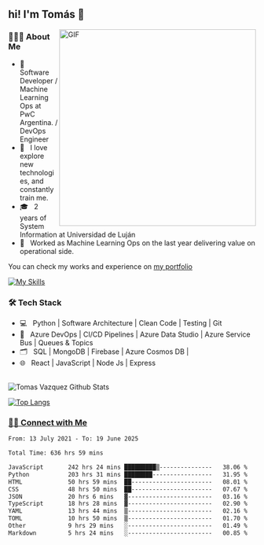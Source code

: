 <h2> hi! I'm Tomás 👋</h2>
<img align="right" alt="GIF" src="https://media1.giphy.com/media/TfelnmQ8VU3K/giphy.gif" width="400"/>

<h3> 👨🏻‍💻 About Me </h3>

- 🔭 &nbsp; Software Developer / Machine Learning Ops at PwC Argentina. / DevOps Engineer
- 🤔 &nbsp; I love explore new technologies, and constantly train me.
- 🎓 &nbsp; 2 years of System Information at Universidad de Luján 
- 💼 &nbsp; Worked as Machine Learning Ops on the last year delivering value on operational side.


You can check my works and experience on <a href = 'https://tomasvazquez.web.app'>my portfolio</a>

[![My Skills](https://skillicons.dev/icons?i=python,fastapi,git,docker,firebase,mongodb,azure,js,postman,jenkins,bash,linux)](https://skillicons.dev)
<p align="center"> 
<h3>🛠 Tech Stack</h3>

- 💻 &nbsp; Python | Software Architecture | Clean Code | Testing | Git
- 🔧 &nbsp; Azure DevOps | CI/CD Pipelines | Azure Data Studio | Azure Service Bus | Queues & Topics
- 🗂️ &nbsp; SQL | MongoDB | Firebase | Azure Cosmos DB | 
- 🌐 &nbsp; React | JavaScript | Node Js | Express 

<br>

<img align="center" src='https://github-readme-stats.vercel.app/api?username=vazqueztomas&&show_icons=true&title_color=#1f619c&icon_color=bb2acf&text_color=daf7dc&bg_color=#1f619c%22' alt="Tomas Vazquez Github Stats">

</br>


[![Top Langs](https://github-readme-stats.vercel.app/api/top-langs/?username=vazqueztomas)](https://github.com/vazqueztomas/github-readme-stats)
<br>


<h3> <a href = "https://www.linkedin.com/in/tomasvazquez21/" target = "_blank" rel="noopener noreferrer">🤝🏻 Connect with Me </a></h3>

<!--START_SECTION:waka-->

```txt
From: 13 July 2021 - To: 19 June 2025

Total Time: 636 hrs 59 mins

JavaScript       242 hrs 24 mins █████████▒---------------   38.06 %
Python           203 hrs 31 mins ████████-----------------   31.95 %
HTML             50 hrs 59 mins  ██-----------------------   08.01 %
CSS              48 hrs 50 mins  ██-----------------------   07.67 %
JSON             20 hrs 6 mins   ▓------------------------   03.16 %
TypeScript       18 hrs 28 mins  ▓------------------------   02.90 %
YAML             13 hrs 44 mins  ▒------------------------   02.16 %
TOML             10 hrs 50 mins  ▒------------------------   01.70 %
Other            9 hrs 29 mins   ░------------------------   01.49 %
Markdown         5 hrs 24 mins   ░------------------------   00.85 %
```

<!--END_SECTION:waka-->
<br>

